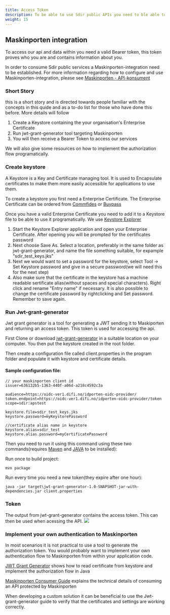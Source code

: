 ```yaml
---
title: Access Token
description: To be able to use Sdir public APIs you need to ble able to authenticate and have the necessary permissions. 
weight: 15
---
```


## Maskinporten integration 

To access our api and data within you need a valid Bearer token, this token proves who you are and contains information about you. 

In order to consume Sdir public services a Maskinporten-integration need to be established. For more information regarding how to configure and use Maskinporten-integration, please see [Maskinporten - API-konsument](https://difi.github.io/felleslosninger/maskinporten_guide_apikonsument.html)

### Short Story
this is a short story and is directed towards people familiar with the concepts in this quide and as a to-do list for those who have done this before. More details will follow

1. Create a Keystore containing the your organisation's Enterprise Certificate
2. Run jwt-grant-generator tool targeting Maskinporten
3. You will then receive a Bearer Token to access our services

We will also give some resources on how to implement the authorization flow programatically.

### Create keystore

A Keystore is a Key and Certificate managing tool. It is used to Encapsulate certificates to make them more easily accessible for applications to use them.

To create a keystore you first need a Enterprise Certificate. The Enterprise Certificate can be ordered from [Commfides](https://www.commfides.com/commfides-virksomhetssertifikat/) or [Buypass](https://www.buypass.no/produkter/virksomhetssertifikat-esegl)

Once you have a valid Enterprise Certificate you need to add it to a Keystore file to be able to use it programatically. We use [Keystore Explorer](https://keystore-explorer.org/)

1. Start the Keystore Explorer application and open your Enterprise Certificate. After opening you will be prompted for the certificates password
2. Next choose Save As. Select a location, preferably in the same folder as jwt-grant-generator, and name the file something suitable, for expample "sdir_test_keys.jks"
3. Next we would want to set a password for the keystore, select Tool -> Set Keystore password and give in a secure password(we will need this for the next step)
4. Also make sure that the certificate in the keystore has a machine readable sertificate alias(without spaces and special characters). Right click and rename "Entry name" if necessary. It is also possible to change the certificate password by rightclicking and Set password. Remember to save again.

### Run Jwt-grant-generator

Jwt grant generator is a tool for generating a JWT sending it to Maskiporten and returning an access token. This token is used for accessing the api.

First Clone or download [jwt-grant-generator](https://github.com/difi/jwt-grant-generator) in a suitable location on your computer. You then put the keystore created in the root folder.

Then create a configuration file called client.properties in the program folder and populate it with keystore and certificate details. 

#### Sample configuration file:

```
// your maskinporten client id
issuer=636132b5-1363-440f-a06d-a218c4592c3a

audience=https://oidc-ver1.difi.no/idporten-oidc-provider/
token.endpoint=https://oidc-ver1.difi.no/idporten-oidc-provider/token
scope=sdir:apstest

keystore.file=sdir_test_keys.jks
keystore.password=myKeystorePassword 

//certificate alias name in keystore
keystore.alias=sdir_test 
keystore.alias.password=myCertificatePassword
```

Then you need to run it using this command using these two commands(requires [Maven](https://maven.apache.org/install.html) and [JAVA](https://tutorials.visualstudio.com/Java/hello-world/install-jdk) to be installed):

Run once to build project:
```
mvn package
```
Run every time you need a new token(they expire after one hour):
```
java -jar target\jwt-grant-generator-1.0-SNAPSHOT-jar-with-dependencies.jar client.properties
```

### Token

The output from jwt-grant-generator contains the access token. This can then be used when acessing the API.
![](../images/jwtgrantgenrun.png)

### Implement your own authentication to Maskinporten

In most scenarios it is not practical to use a tool to generate the authorization token. You would probably want to implement your own authentication flow to Maskinporten from within your application code.

[JWT Grant Generator](https://github.com/difi/jwt-grant-generator) shows how to read certificate from keystore and implement the authorization flow in Java

[Maskinporten Consumer Guide](https://difi.github.io/felleslosninger/maskinporten_guide_apikonsument.html) explains the technical details of consuming an API protected by Maskinporten

When developing a custom solution it can be beneficial to use the Jwt-grant-generator guide to verify that the certificates and settings are working correctly.
